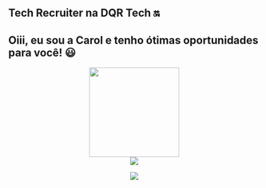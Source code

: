 
##  Tech Recruiter na DQR Tech 🔛
##  Oiii, eu sou a Carol e tenho ótimas oportunidades para você! 😃


<div align="center">
  <a href="https://Linkedin.com/https://www.linkedin.com/in/carolinemendon%C3%A7arh/">
  <img height="180em" src="https://github-readme-stats.vercel.app/api?username=carolinetech&show_icons=true&theme=dracula&include_all_commits=true&count_private=true"/>
<div>
<a href="https://instagram.com/dqr.tech" target="_blank"><img src="https://img.shields.io/badge/-Instagram-%23E4405F?style=for-the- badge&logo=instagram&logoColor=white" target="_blank"></a>    
  
  <a href="https://www.linkedin.com/in/carolinemendonçarh/" target="_blank"><img src="https://img.shields.io/badge/-LinkedIn-%230077B5?style=for-the-badge&logo=linkedin&logoColor=white" target="_blank"></a> 

</div>
